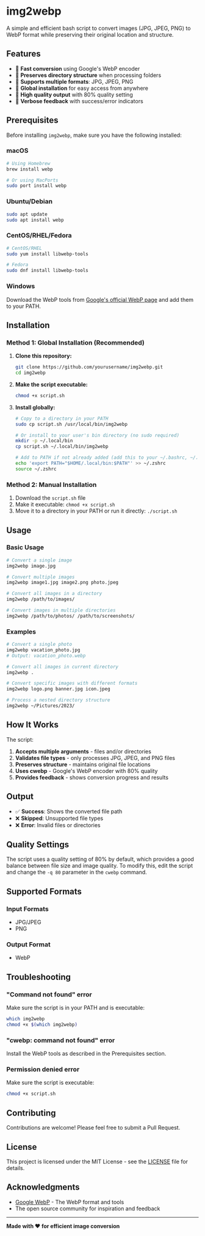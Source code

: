 # img2webp

A simple and efficient bash script to convert images (JPG, JPEG, PNG) to WebP format while preserving their original location and structure.

## Features

- 🚀 **Fast conversion** using Google's WebP encoder
- 📁 **Preserves directory structure** when processing folders
- 🎯 **Supports multiple formats**: JPG, JPEG, PNG
- 🔧 **Global installation** for easy access from anywhere
- 💾 **High quality output** with 80% quality setting
- 📝 **Verbose feedback** with success/error indicators

## Prerequisites

Before installing `img2webp`, make sure you have the following installed:

### macOS

```bash
# Using Homebrew
brew install webp

# Or using MacPorts
sudo port install webp
```

### Ubuntu/Debian

```bash
sudo apt update
sudo apt install webp
```

### CentOS/RHEL/Fedora

```bash
# CentOS/RHEL
sudo yum install libwebp-tools

# Fedora
sudo dnf install libwebp-tools
```

### Windows

Download the WebP tools from [Google's official WebP page](https://developers.google.com/speed/webp/download) and add them to your PATH.

## Installation

### Method 1: Global Installation (Recommended)

1. **Clone this repository:**

   ```bash
   git clone https://github.com/yourusername/img2webp.git
   cd img2webp
   ```

2. **Make the script executable:**

   ```bash
   chmod +x script.sh
   ```

3. **Install globally:**

   ```bash
   # Copy to a directory in your PATH
   sudo cp script.sh /usr/local/bin/img2webp

   # Or install to your user's bin directory (no sudo required)
   mkdir -p ~/.local/bin
   cp script.sh ~/.local/bin/img2webp

   # Add to PATH if not already added (add this to your ~/.bashrc, ~/.zshrc, etc.)
   echo 'export PATH="$HOME/.local/bin:$PATH"' >> ~/.zshrc
   source ~/.zshrc
   ```

### Method 2: Manual Installation

1. Download the `script.sh` file
2. Make it executable: `chmod +x script.sh`
3. Move it to a directory in your PATH or run it directly: `./script.sh`

## Usage

### Basic Usage

```bash
# Convert a single image
img2webp image.jpg

# Convert multiple images
img2webp image1.jpg image2.png photo.jpeg

# Convert all images in a directory
img2webp /path/to/images/

# Convert images in multiple directories
img2webp /path/to/photos/ /path/to/screenshots/
```

### Examples

```bash
# Convert a single photo
img2webp vacation_photo.jpg
# Output: vacation_photo.webp

# Convert all images in current directory
img2webp .

# Convert specific images with different formats
img2webp logo.png banner.jpg icon.jpeg

# Process a nested directory structure
img2webp ~/Pictures/2023/
```

## How It Works

The script:

1. **Accepts multiple arguments** - files and/or directories
2. **Validates file types** - only processes JPG, JPEG, and PNG files
3. **Preserves structure** - maintains original file locations
4. **Uses cwebp** - Google's WebP encoder with 80% quality
5. **Provides feedback** - shows conversion progress and results

## Output

- ✅ **Success**: Shows the converted file path
- ❌ **Skipped**: Unsupported file types
- ❌ **Error**: Invalid files or directories

## Quality Settings

The script uses a quality setting of 80% by default, which provides a good balance between file size and image quality. To modify this, edit the script and change the `-q 80` parameter in the `cwebp` command.

## Supported Formats

### Input Formats

- JPG/JPEG
- PNG

### Output Format

- WebP

## Troubleshooting

### "Command not found" error

Make sure the script is in your PATH and is executable:

```bash
which img2webp
chmod +x $(which img2webp)
```

### "cwebp: command not found" error

Install the WebP tools as described in the Prerequisites section.

### Permission denied error

Make sure the script is executable:

```bash
chmod +x script.sh
```

## Contributing

Contributions are welcome! Please feel free to submit a Pull Request.

## License

This project is licensed under the MIT License - see the [LICENSE](LICENSE) file for details.

## Acknowledgments

- [Google WebP](https://developers.google.com/speed/webp) - The WebP format and tools
- The open source community for inspiration and feedback

---

**Made with ❤️ for efficient image conversion**
